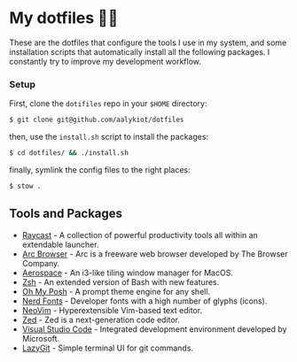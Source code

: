 # My dotfiles 👨‍💻

These are the dotfiles that configure the tools I use in my system, and some installation scripts that automatically install all the following packages. I constantly try to improve my development workflow. 

### Setup

First, clone the `dotifiles` repo in your `$HOME` directory:

```sh
$ git clone git@github.com/aalykiot/dotfiles
```

then, use the `install.sh` script to install the packages:

```sh
$ cd dotfiles/ && ./install.sh
```

finally, symlink the config files to the right places:

```sh
$ stow .
```

## Tools and Packages

- [Raycast](https://raycast.com) - A collection of powerful productivity tools all within an extendable launcher.
- [Arc Browser](https://arc.net/) - Arc is a freeware web browser developed by The Browser Company.
- [Aerospace](https://nikitabobko.github.io/AeroSpace/guide) - An i3-like tiling window manager for MacOS.
- [Zsh](https://www.zsh.org/) - An extended version of Bash with new features.
- [Oh My Posh](https://ohmyposh.dev/) - A prompt theme engine for any shell.
- [Nerd Fonts](https://www.nerdfonts.com/) - Developer fonts with a high number of glyphs (icons).
- [NeoVim](https://neovim.io/) - Hyperextensible Vim-based text editor.
- [Zed](https://zed.dev/) - Zed is a next-generation code editor.
- [Visual Studio Code](https://code.visualstudio.com/) - Integrated development environment developed by Microsoft.
- [LazyGit](https://github.com/jesseduffield/lazygit) - Simple terminal UI for git commands.
